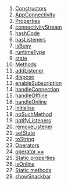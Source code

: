 1.  [Constructors](./AppConnectivity-class#constructors.md)
2.  [AppConnectivity](./AppConnectivity/AppConnectivity.md)
3.  [Properties](./AppConnectivity-class#instance-properties.md)
4.  [connectivityStream](./AppConnectivity/connectivityStream.md)
5.  [hashCode](https://api.flutter.dev/flutter/dart-core/Object/hashCode.html)
6.  [hasListeners](https://api.flutter.dev/flutter/foundation/ChangeNotifier/hasListeners.html)
7.  [isBusy](../view_model_base_view_model/BaseModel/isBusy.md)
8.  [runtimeType](https://api.flutter.dev/flutter/dart-core/Object/runtimeType.html)
9.  [state](../view_model_base_view_model/BaseModel/state.md)
10. [Methods](./AppConnectivity-class#instance-methods.md)
11. [addListener](https://api.flutter.dev/flutter/foundation/ChangeNotifier/addListener.html)
12. [dispose](./AppConnectivity/dispose.md)
13. [enableSubscription](./AppConnectivity/enableSubscription.md)
14. [handleConnection](./AppConnectivity/handleConnection.md)
15. [handleOffline](./AppConnectivity/handleOffline.md)
16. [handleOnline](./AppConnectivity/handleOnline.md)
17. [initialise](./AppConnectivity/initialise.md)
18. [noSuchMethod](https://api.flutter.dev/flutter/dart-core/Object/noSuchMethod.html)
19. [notifyListeners](https://api.flutter.dev/flutter/foundation/ChangeNotifier/notifyListeners.html)
20. [removeListener](https://api.flutter.dev/flutter/foundation/ChangeNotifier/removeListener.html)
21. [setState](../view_model_base_view_model/BaseModel/setState.md)
22. [toString](https://api.flutter.dev/flutter/dart-core/Object/toString.html)
23. [Operators](./AppConnectivity-class#operators.md)
24. [operator
    ==](https://api.flutter.dev/flutter/dart-core/Object/operator_equals.html)
25. [Static
    properties](./AppConnectivity-class#static-properties.md)
26. [isOnline](./AppConnectivity/isOnline.md)
27. [Static
    methods](./AppConnectivity-class#static-methods.md)
28. [showSnackbar](./AppConnectivity/showSnackbar.md)

